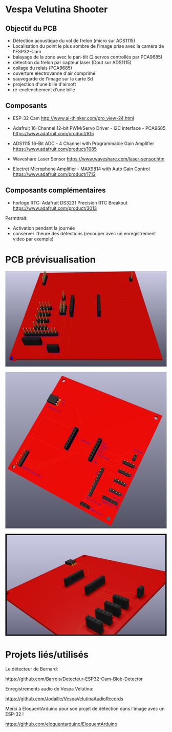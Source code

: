 # Vespa Velutina Shooter

## Objectif du PCB

- Détection acoustique du vol de frelon (micro sur ADS1115)
- Localisation du point le plus sombre de l'image prise avec la caméra de l'ESP32-Cam
- balayage de la zone avec le pan-tilt (2 servos controllés par PCA9685)
- détection du frelon par capteur laser (Dout sur ADS1115)
- collage du relais (PCA9685)
- ouverture electrovanne d'air comprimé
- sauvegarde de l'image sur la carte Sd
- projection d'une bille d'airsoft
- ré-enclenchement d'une bille


## Composants

- ESP-32 Cam
http://www.ai-thinker.com/pro_view-24.html

- Adafruit 16-Channel 12-bit PWM/Servo Driver - I2C interface - PCA9685
https://www.adafruit.com/product/815

- ADS1115 16-Bit ADC - 4 Channel with Programmable Gain Amplifier
https://www.adafruit.com/product/1085

- Waveshare Laser Sensor
https://www.waveshare.com/laser-sensor.htm

- Electret Microphone Amplifier - MAX9814 with Auto Gain Control
https://www.adafruit.com/product/1713

## Composants complémentaires

- horloge RTC: Adafruit DS3231 Precision RTC Breakout
https://www.adafruit.com/product/3013

Permttrait:
- Activation pendant la journée
- conserver l'heure des détections (recouper avec un enregistrement video par exemple)

# PCB prévisualisation

![Rendu 3D KiCad v0.3](ESP32-CAM-SHOOTER_0.3.png?raw=true "Rendu 3D KiCad du PCB v0.3")

![Rendu 3D KiCad v0.2](ESP32-CAM-SHOOTER_0.2.png?raw=true "Rendu 3D KiCad du PCB v0.2")


![Rendu 3D KiCad v0.1](ESP32-CAM-SHOOTER.png?raw=true "Rendu 3D KiCad du PCB")

# Projets liés/utilisés

Le détecteur de Bernard:

https://github.com/Barrois/Detecteur-ESP32-Cam-Blob-Detector

Enregistrements audio de Vespa Velutina:

https://github.com/Jodaille/VespaVelutinaAudioRecords

Merci à EloquentArduino pour son projet de détection dans l'image avec un ESP-32 !

https://github.com/eloquentarduino/EloquentArduino
